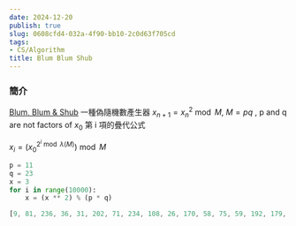 ```yaml
---
date: 2024-12-20
publish: true
slug: 0608cfd4-032a-4f90-bb10-2c0d63f705cd
tags:
- CS/Algorithm
title: Blum Blum Shub
---
```

### 簡介

[Blum, Blum & Shub](http://www.ciphersbyritter.com/NEWS2/TESTSBBS.HTM)
一種偽隨機數產生器
$\displaystyle x_{n+1}=x_{n}^{2}{\bmod {M}}$, $M = pq$ ,  p and q are not factors of $x_{0}$
第 i 項的疊代公式

$\displaystyle x_{i}=\left(x_{0}^{2^{i}{\bmod {\lambda }}(M)}\right){\bmod {M}}$

```python
p = 11
q = 23
x = 3
for i in range(10000):
    x = (x ** 2) % (p * q)
```

```js
[9, 81, 236, 36, 31, 202, 71, 234, 108, 26, 170, 58, 75, 59, 192, 179, 163, 4, 16, 3]
```
